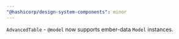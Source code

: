 ```yaml
---
"@hashicorp/design-system-components": minor
---
```


`AdvancedTable` - `@model` now supports ember-data `Model` instances.

